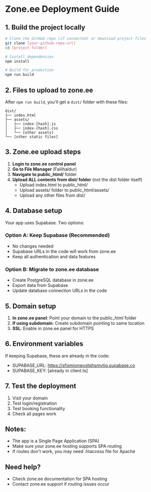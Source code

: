 # Zone.ee Deployment Guide

## 1. Build the project locally

```bash
# Clone the GitHub repo (if connected) or download project files
git clone [your-github-repo-url]
cd [project-folder]

# Install dependencies
npm install

# Build for production
npm run build
```

## 2. Files to upload to zone.ee

After `npm run build`, you'll get a `dist/` folder with these files:
```
dist/
├── index.html
├── assets/
│   ├── index-[hash].js
│   ├── index-[hash].css
│   └── [other assets]
└── [other static files]
```

## 3. Zone.ee upload steps

1. **Login to zone.ee control panel**
2. **Go to File Manager** (Failihaldur)
3. **Navigate to public_html/** folder
4. **Upload ALL contents from dist/ folder** (not the dist folder itself)
   - Upload index.html to public_html/
   - Upload assets/ folder to public_html/assets/
   - Upload any other files from dist/

## 4. Database setup

Your app uses Supabase. Two options:

### Option A: Keep Supabase (Recommended)
- No changes needed
- Supabase URLs in the code will work from zone.ee
- Keep all authentication and data features

### Option B: Migrate to zone.ee database
- Create PostgreSQL database in zone.ee
- Export data from Supabase
- Update database connection URLs in the code

## 5. Domain setup

1. **In zone.ee panel**: Point your domain to the public_html folder
2. **If using subdomain**: Create subdomain pointing to same location
3. **SSL**: Enable in zone.ee panel for HTTPS

## 6. Environment variables

If keeping Supabase, these are already in the code:
- SUPABASE_URL: https://sfismionwystqhsmytjq.supabase.co
- SUPABASE_KEY: [already in client.ts]

## 7. Test the deployment

1. Visit your domain
2. Test login/registration
3. Test booking functionality
4. Check all pages work

## Notes:
- The app is a Single Page Application (SPA)
- Make sure your zone.ee hosting supports SPA routing
- If routes don't work, you may need .htaccess file for Apache

## Need help?
- Check zone.ee documentation for SPA hosting
- Contact zone.ee support if routing issues occur